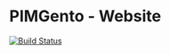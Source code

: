 PIMGento - Website
==================

[![Build Status](https://travis-ci.org/pimgento/pimgento.svg?branch=master)](https://travis-ci.org/pimgento/pimgento)
